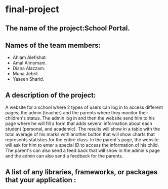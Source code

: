# final-project
## The name of the project:School Portal.
## Names of the team members:
- Ahlam Alefishat.
- Amal Almomani.
- Diana Alazzam.
- Muna Jebril.  
- Yaseen Sharid.
## A description of the project:
A website for a school where 2 types of users can  log in to access different pages; the admin (teacher) and the parents where they monitor their children's status.
The admin log in and then the website send him to his page where he will fill a form that adds several information about each student (personal, and academic). 
The results will show in a table with the total average of his marks with another button that will show charts that represents statistics for the entire class.
In the parent's page, the website will ask for him to enter a special ID to access the information of his child.
The parent's can also send a feed back that will show in the admin's page and the admin can also send a feedback for the parents.

## A list of any libraries, frameworks, or packages that your application :
